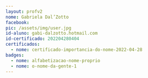```yaml
---
layout: profv2
nome: Gabriela Dal’Zotto
facebook: 
pic: /assets/img/user.jpg
id-aluno: gabi-dalzotto.hotmail.com
id-certificado: 202204280404
certificados:
  - nome: certificado-importancia-do-nome-2022-04-28
badges:
  - nome: alfabetizacao-nome-proprio
  - nome: o-nome-da-gente-1
---
```

